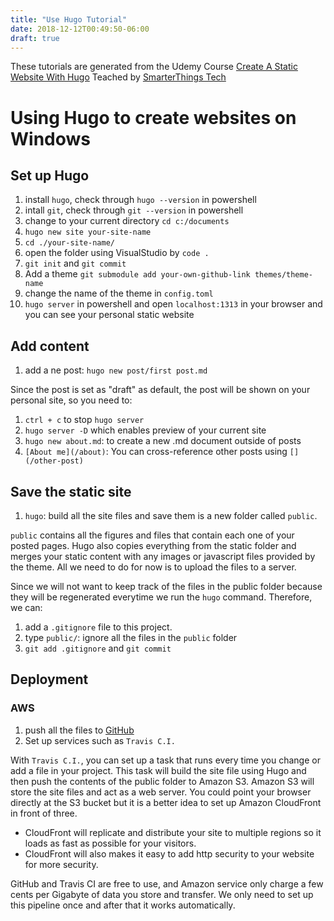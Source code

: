 ```yaml
---
title: "Use Hugo Tutorial"
date: 2018-12-12T00:49:50-06:00
draft: true
---
```


These tutorials are generated from the Udemy Course [Create A Static Website With Hugo](https://www.udemy.com/static-site-with-hugo/) Teached by [SmarterThings Tech](https://www.udemy.com/user/627fba2e-7370-448f-9392-0a5d801c9252/)

# Using Hugo to create websites on Windows

## Set up Hugo

1. install `hugo`, check through `hugo --version` in powershell
2. intall `git`, check through `git --version` in powershell
3. change to your current directory `cd c:/documents`
4. `hugo new site your-site-name`
5. `cd ./your-site-name/`
6. open the folder using VisualStudio by `code .`
7. `git init` and `git commit`
1. Add a theme `git submodule add your-own-github-link themes/theme-name`
1. change the name of the theme in `config.toml`
1. `hugo server` in powershell and open `localhost:1313` in your browser and you can see your personal static website

## Add content

1. add a ne post: `hugo new post/first post.md`

Since the post is set as "draft" as default, the post will be shown on your personal site, so you need to:

1. `ctrl + c` to stop `hugo server`
2. `hugo server -D` which enables preview of your current site
3. `hugo new about.md`: to create a new .md document outside of posts
4. `[About me](/about)`: You can cross-reference other posts using `[](/other-post)`

## Save the static site

1. `hugo`: build all the site files and save them is a new folder called `public`.

`public` contains all the figures and files that contain each one of your posted pages. Hugo also copies everything from the static folder and merges your static content with any images or javascript files provided by the theme. All we need to do for now is to upload the files to a server.

Since we will not want to keep track of the files in the public folder because they will be regenerated everytime we run the `hugo` command. Therefore, we can:

1. add a `.gitignore` file to this project.
2. type `public/`: ignore all the files in the `public` folder
3. `git add .gitignore` and `git commit`

## Deployment

### AWS

1. push all the files to [GitHub](https://github.com/)
2. Set up services such as `Travis C.I.`

With `Travis C.I.`, you can set up a task that runs every time you change or add a file in your project. This task will build the site file using Hugo and then push the contents of the public folder to Amazon S3. Amazon S3 will store the site files and act as a web server. You could point your browser directly at the S3 bucket but it is a better idea to set up Amazon CloudFront in front of three. 

- CloudFront will replicate and distribute your site to multiple regions so it loads as fast as possible for your visitors.
- CloudFront will also makes it easy to add http security to your website for more security.

GitHub and Travis CI are free to use, and Amazon service only charge a few cents per Gigabyte of data you store and transfer. We only need to set up this pipeline once and after that it works automatically.